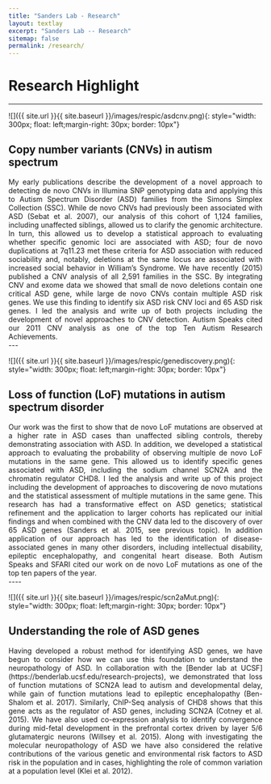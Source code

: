 ```yaml
---
title: "Sanders Lab - Research"
layout: textlay
excerpt: "Sanders Lab -- Research"
sitemap: false
permalink: /research/
---
```


# Research Highlight

---


![]({{ site.url }}{{ site.baseurl }}/images/respic/asdcnv.png){: style="width: 300px; float: left;margin-right: 30px; border: 10px"}

## Copy number variants (CNVs) in autism spectrum 
<div style="text-align: justify">
My early publications describe the development of a novel approach to detecting de novo CNVs in Illumina SNP genotyping data and applying this to Autism Spectrum Disorder (ASD) families from the Simons Simplex Collection (SSC). While de novo CNVs had previously been associated with ASD (Sebat et al. 2007), our analysis of this cohort of 1,124 families, including unaffected siblings, allowed us to clarify the genomic architecture. In turn, this allowed us to develop a statistical approach to evaluating whether specific genomic loci are associated with ASD; four de novo duplications at 7q11.23 met these criteria for ASD association with reduced sociability and, notably, deletions at the same locus are associated with increased social behavior in William’s Syndrome. We have recently (2015) published a CNV analysis of all 2,591 families in the SSC. By integrating CNV and exome data we showed that small de novo deletions contain one critical ASD gene, while large de novo CNVs contain multiple ASD risk genes. We use this finding to identify six ASD risk CNV loci and 65 ASD risk genes. I led the analysis and write up of both projects including the development of novel approaches to CNV detection. Autism Speaks cited our 2011 CNV analysis as one of the top Ten Autism Research Achievements. 
</div>
---

![]({{ site.url }}{{ site.baseurl }}/images/respic/genediscovery.png){: style="width: 300px; float: left;margin-right: 30px; border: 10px"}

## Loss of function (LoF) mutations in autism spectrum disorder 
<div style="text-align: justify">
Our work was the first to show that de novo LoF mutations are observed at a higher rate in ASD cases than unaffected sibling controls, thereby demonstrating association with ASD. In addition, we developed a statistical approach to evaluating the probability of observing multiple de novo LoF mutations in the same gene. This allowed us to identify specific genes associated with ASD, including the sodium channel SCN2A and the chromatin regulator CHD8. I led the analysis and write up of this project including the development of approaches to discovering de novo mutations and the statistical assessment of multiple mutations in the same gene. This research has had a transformative effect on ASD genetics; statistical refinement and the application to larger cohorts has replicated our initial findings and when combined with the CNV data led to the discovery of over 65 ASD genes (Sanders et al. 2015, see previous topic). In addition application of our approach has led to the identification of disease-associated genes in many other disorders, including intellectual disability, epileptic encephalopathy, and congenital heart disease. Both Autism Speaks and SFARI cited our work on de novo LoF mutations as one of the top ten papers of the year.
</div>
---- 

![]({{ site.url }}{{ site.baseurl }}/images/respic/scn2aMut.png){: style="width: 300px; float: left;margin-right: 30px; border: 10px"}

## Understanding the role of ASD genes
<div style="text-align: justify">
Having developed a robust method for identifying ASD genes, we have begun to consider how we can use this foundation to understand the neuropathology of ASD. In collaboration with the [Bender lab at UCSF](https://benderlab.ucsf.edu/research-projects), we demonstrated that loss of function mutations of SCN2A lead to autism and developmental delay, while gain of function mutations lead to epileptic encephalopathy (Ben-Shalom et al. 2017). Similarly, ChIP-Seq analysis of CHD8 shows that this gene acts as the regulator of ASD genes, including SCN2A (Cotney et al. 2015). We have also used co-expression analysis to identify convergence during mid-fetal development in the prefrontal cortex driven by layer 5/6 glutamatergic neurons (Willsey et al. 2015). Along with investigating the molecular neuropathology of ASD we have also considered the relative contributions of the various genetic and environmental risk factors to ASD risk in the population and in cases, highlighting the role of common variation at a population level (Klei et al. 2012).
</div>
